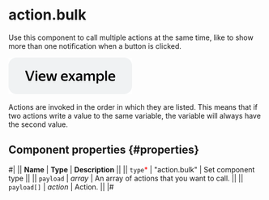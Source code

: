 # action.bulk

Use this component to call multiple actions at the same time, like to show more than one notification when a button is clicked.

[![image](../_images/buttons/view-example.svg)](https://clck.ru/Rf2Z4)

Actions are invoked in the order in which they are listed. This means that if two actions write a value to the same variable, the variable will always have the second value.

## Component properties {#properties}

#|
|| **Name** | **Type** | **Description** ||
|| `type`<span style="color: red">\*</span> | "action.bulk" | Set component type ||
|| `payload` | _array_ | An array of actions that you want to call. ||
|| `payload[]` | _action_ | Action. ||
|#
